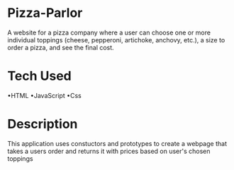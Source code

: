 # Pizza-Parlor
A website for a pizza company where a user can choose one or more individual toppings (cheese, pepperoni, artichoke, anchovy, etc.), a size to order a pizza, and see the final cost.

# Tech Used
 •HTML
 •JavaScript
 •Css

 # Description 
 This application uses constuctors and prototypes to create a webpage that takes a users order and returns it with prices based on user's chosen toppings

 